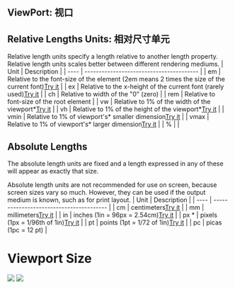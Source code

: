 
## ViewPort: 视口



## Relative Lengths Units: 相对尺寸单元

Relative length units specify a length relative to another length property. Relative length units scales better between different rendering mediums.
| Unit | Description                              |
| ---- | ---------------------------------------- |
| em   | Relative to the font-size of the element (2em means 2 times the size of the current font)[Try it](http://www.w3schools.com/cssref/tryit.asp?filename=trycss_unit_em) |
| ex   | Relative to the x-height of the current font (rarely used)[Try it](http://www.w3schools.com/cssref/tryit.asp?filename=trycss_unit_ex) |
| ch   | Relative to width of the "0" (zero)      |
| rem  | Relative to font-size of the root element |
| vw   | Relative to 1% of the width of the viewport*[Try it](http://www.w3schools.com/cssref/tryit.asp?filename=trycss_unit_vw) |
| vh   | Relative to 1% of the height of the viewport*[Try it](http://www.w3schools.com/cssref/tryit.asp?filename=trycss_unit_vh) |
| vmin | Relative to 1% of viewport's* smaller dimension[Try it](http://www.w3schools.com/cssref/tryit.asp?filename=trycss_unit_vmin) |
| vmax | Relative to 1% of viewport's* larger dimension[Try it](http://www.w3schools.com/cssref/tryit.asp?filename=trycss_unit_vmax) |
| %    |                                          |


## Absolute Lengths
The absolute length units are fixed and a length expressed in any of these will appear as exactly that size.

Absolute length units are not recommended for use on screen, because screen sizes vary so much. However, they can be used if the output medium is known, such as for print layout.
| Unit | Description                              |
| ---- | ---------------------------------------- |
| cm   | centimeters[Try it](http://www.w3schools.com/cssref/tryit.asp?filename=trycss_unit_cm) |
| mm   | millimeters[Try it](http://www.w3schools.com/cssref/tryit.asp?filename=trycss_unit_mm) |
| in   | inches (1in = 96px = 2.54cm)[Try it](http://www.w3schools.com/cssref/tryit.asp?filename=trycss_unit_in) |
| px * | pixels (1px = 1/96th of 1in)[Try it](http://www.w3schools.com/cssref/tryit.asp?filename=trycss_unit_px) |
| pt   | points (1pt = 1/72 of 1in)[Try it](http://www.w3schools.com/cssref/tryit.asp?filename=trycss_unit_pt) |
| pc   | picas (1pc = 12 pt)                      |
# Viewport Size
![](https://coding.net/u/hoteam/p/Cache/git/raw/master/2016/7/2/44744A57-A3CE-4218-8824-438E302A8636.png)
![](https://cdn.css-tricks.com/wp-content/uploads/2014/05/vw.gif)



